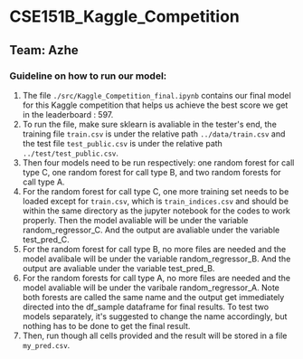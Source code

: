 # CSE151B_Kaggle_Competition
## Team: Azhe 
### Guideline on how to run our model:
1. The file ```./src/Kaggle_Competition_final.ipynb``` contains our final model for this Kaggle competition that helps us achieve the best score we get in the leaderboard : 597.
2. To run the file, make sure sklearn is avaliable in the tester's end, the training file ```train.csv``` is under the relative path ```../data/train.csv``` and the test file ```test_public.csv``` is under the relative path ```../test/test_public.csv```.
3. Then four models need to be run respectively: one random forest for call type C, one random forest for call type B, and two random forests for call type A. 
4. For the random forest for call type C, one more training set needs to be loaded except for ```train.csv```, which is ```train_indices.csv``` and should be within the same directory as the jupyter notebook for the codes to work properly. Then the model avaliable will be under the variable random_regressor_C. And the output are avaliable under the variable test_pred_C.
5. For the random forest for call type B, no more files are needed and the model avalibale will be under the variable random_regressor_B. And the output are avaliable under the variable test_pred_B.
6. For the random forests for call type A, no more files are needed and the model avaliable will be under the varibale random_regressor_A. Note both forests are called the same name and the output get immediately directed into the df_sample dataframe for final results. To test two models separately, it's suggested to change the name accordingly, but nothing has to be done to get the final result. 
7. Then, run though all cells provided and the result will be stored in a file ```my_pred.csv```.